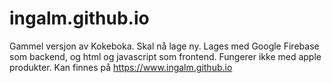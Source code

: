 # ingalm.github.io

Gammel versjon av Kokeboka. Skal nå lage ny.
Lages med Google Firebase som backend, og html og javascript som frontend.
Fungerer ikke med apple produkter.
Kan finnes på https://www.ingalm.github.io